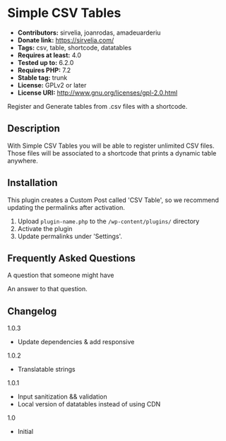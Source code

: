 # Simple CSV Tables
* **Contributors:** sirvelia, joanrodas, amadeuarderiu
* **Donate link:** https://sirvelia.com/
* **Tags:** csv, table, shortcode, datatables
* **Requires at least:** 4.0
* **Tested up to:** 6.2.0
* **Requires PHP:** 7.2
* **Stable tag:** trunk
* **License:** GPLv2 or later
* **License URI:** http://www.gnu.org/licenses/gpl-2.0.html

Register and Generate tables from .csv files with a shortcode.

## Description

With Simple CSV Tables you will be able to register unlimited CSV files. Those files will be associated to a shortcode that prints a dynamic table anywhere.


## Installation

This plugin creates a Custom Post called 'CSV Table', so we recommend updating the permalinks after activation.

1. Upload `plugin-name.php` to the `/wp-content/plugins/` directory
2. Activate the plugin
3. Update permalinks under 'Settings'.


## Frequently Asked Questions

A question that someone might have

An answer to that question.



## Changelog
 1.0.3
* Update dependencies & add responsive

 1.0.2
* Translatable strings

 1.0.1
* Input sanitization && validation
* Local version of datatables instead of using CDN

 1.0
* Initial
